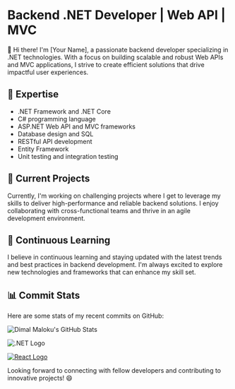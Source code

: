 # Backend .NET Developer | Web API | MVC

👋 Hi there! I'm [Your Name], a passionate backend developer specializing in .NET technologies. With a focus on building scalable and robust Web APIs and MVC applications, I strive to create efficient solutions that drive impactful user experiences.

## 🚀 Expertise

- .NET Framework and .NET Core
- C# programming language
- ASP.NET Web API and MVC frameworks
- Database design and SQL
- RESTful API development
- Entity Framework
- Unit testing and integration testing

## 💼 Current Projects

Currently, I'm working on challenging projects where I get to leverage my skills to deliver high-performance and reliable backend solutions. I enjoy collaborating with cross-functional teams and thrive in an agile development environment.

## 🌱 Continuous Learning

I believe in continuous learning and staying updated with the latest trends and best practices in backend development. I'm always excited to explore new technologies and frameworks that can enhance my skill set.



## 📊 Commit Stats

Here are some stats of my recent commits on GitHub:


![Dimal Maloku's GitHub Stats](https://github-readme-stats.vercel.app/api?username=DimalMaloku1&show_icons=true&theme=radical)

![.NET Logo](https://upload.wikimedia.org/wikipedia/commons/thumb/e/ee/.NET_Core_Logo.svg/200px-.NET_Core_Logo.svg.png)

[![React Logo](https://upload.wikimedia.org/wikipedia/commons/thumb/a/a7/React-icon.svg/200px-React-icon.svg.png)](https://reactjs.org/)



Looking forward to connecting with fellow developers and contributing to innovative projects! 😄
